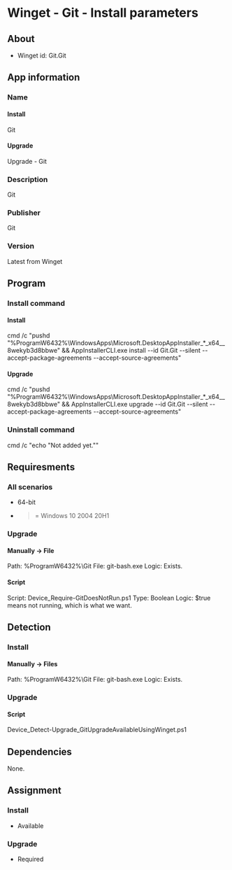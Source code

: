 # Winget - Git - Install parameters
## About
* Winget id: Git.Git


## App information
### Name
#### Install
Git
#### Upgrade
Upgrade - Git

### Description
Git

### Publisher
Git

### Version
Latest from Winget


## Program
### Install command
#### Install
cmd /c "pushd "%ProgramW6432%\WindowsApps\Microsoft.DesktopAppInstaller_*_x64__8wekyb3d8bbwe" && AppInstallerCLI.exe install --id Git.Git --silent --accept-package-agreements --accept-source-agreements"
#### Upgrade
cmd /c "pushd "%ProgramW6432%\WindowsApps\Microsoft.DesktopAppInstaller_*_x64__8wekyb3d8bbwe" && AppInstallerCLI.exe upgrade --id Git.Git --silent --accept-package-agreements --accept-source-agreements"

### Uninstall command
cmd /c "echo "Not added yet.""


## Requiresments
### All scenarios
* 64-bit
* >= Windows 10 2004 20H1

### Upgrade
#### Manually -> File
Path:  %ProgramW6432%\Git
File:  git-bash.exe
Logic: Exists.
#### Script
Script: Device_Require-GitDoesNotRun.ps1
Type:   Boolean
Logic:  $true means not running, which is what we want.


## Detection
### Install
#### Manually -> Files
Path:  %ProgramW6432%\Git
File:  git-bash.exe
Logic: Exists.

### Upgrade
#### Script
Device_Detect-Upgrade_GitUpgradeAvailableUsingWinget.ps1


## Dependencies
None.


## Assignment
### Install
* Available

### Upgrade
* Required
